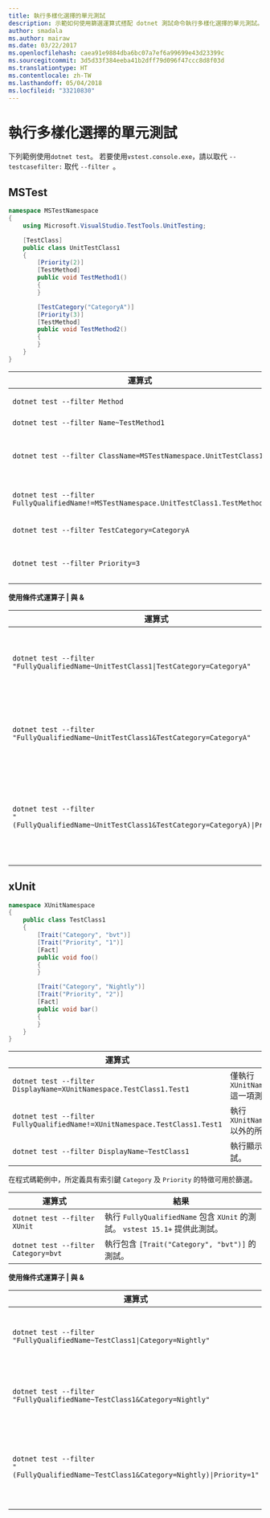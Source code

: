 ```yaml
---
title: 執行多樣化選擇的單元測試
description: 示範如何使用篩選運算式搭配 dotnet 測試命令執行多樣化選擇的單元測試。
author: smadala
ms.author: mairaw
ms.date: 03/22/2017
ms.openlocfilehash: caea91e9884dba6bc07a7ef6a99699e43d23399c
ms.sourcegitcommit: 3d5d33f384eeba41b2dff79d096f47ccc8d8f03d
ms.translationtype: HT
ms.contentlocale: zh-TW
ms.lasthandoff: 05/04/2018
ms.locfileid: "33210830"
---
```

# <a name="running-selective-unit-tests"></a>執行多樣化選擇的單元測試

下列範例使用`dotnet test`。 若要使用`vstest.console.exe`，請以取代 `--testcasefilter:` 取代 `--filter `。

## <a name="mstest"></a>MSTest

```csharp
namespace MSTestNamespace
{
    using Microsoft.VisualStudio.TestTools.UnitTesting;

    [TestClass]
    public class UnitTestClass1
    {
        [Priority(2)]
        [TestMethod]
        public void TestMethod1()
        {
        }

        [TestCategory("CategoryA")]
        [Priority(3)]
        [TestMethod]
        public void TestMethod2()
        {
        }
    }
}
```

| 運算式 | 結果 |
| ---------- | ------ |
| `dotnet test --filter Method` | 執行 `FullyQualifiedName` 包含 `Method` 的測試。 `vstest 15.1+` 提供此測試。 |
| `dotnet test --filter Name~TestMethod1` | 執行名稱包含 `TestMethod1` 的測試。 |
| `dotnet test --filter ClassName=MSTestNamespace.UnitTestClass1` | 執行類別為 `MSTestNamespace.UnitTestClass1` 的測試。<br>**注意︰**`ClassName`值應會有命名空間，所以 `ClassName=UnitTestClass1` 將無法運作。 |
| `dotnet test --filter FullyQualifiedName!=MSTestNamespace.UnitTestClass1.TestMethod1` | 執行 `MSTestNamespace.UnitTestClass1.TestMethod1` 以外的所有測試。 |
| `dotnet test --filter TestCategory=CategoryA` | 執行標示有 `[TestCategory("CategoryA")]` 註釋的測試。 |
| `dotnet test --filter Priority=3` | 執行標示有 `[Priority(3)]` 註釋的測試。<br>**注意︰因為** `Priority~3` 不是字串，所以是無效的值。 |

**使用條件式運算子 | 與 &amp;**

| 運算式 | 結果 |
| ---------- | ------ |
| <code>dotnet test --filter "FullyQualifiedName~UnitTestClass1&#124;TestCategory=CategoryA"</code> | 執行 `FullyQualifiedName` **或** `TestCategory` 中之 `UnitTestClass1` 為 `CategoryA` 的測試。 |
| `dotnet test --filter "FullyQualifiedName~UnitTestClass1&TestCategory=CategoryA"` | 執行 `FullyQualifiedName` **及** `TestCategory` 中之 `UnitTestClass1` 為 `CategoryA` 的測試。 |
| <code>dotnet test --filter "(FullyQualifiedName~UnitTestClass1&TestCategory=CategoryA)&#124;Priority=1"</code> | 執行 `FullyQualifiedName` 所含之 `UnitTestClass1` **及** `TestCategory` 為 `CategoryA` **或** `Priority` 為 1 的測試。 |

## <a name="xunit"></a>xUnit

```csharp
namespace XUnitNamespace
{
    public class TestClass1
    {
        [Trait("Category", "bvt")]
        [Trait("Priority", "1")]
        [Fact]
        public void foo()
        {
        }

        [Trait("Category", "Nightly")]
        [Trait("Priority", "2")]
        [Fact]
        public void bar()
        {
        }
    }
}
```

| 運算式 | 結果 |
| ---------- | ------ |
| `dotnet test --filter DisplayName=XUnitNamespace.TestClass1.Test1` | 僅執行 `XUnitNamespace.TestClass1.Test1` 這一項測試。 |
| `dotnet test --filter FullyQualifiedName!=XUnitNamespace.TestClass1.Test1` | 執行 `XUnitNamespace.TestClass1.Test1` 以外的所有測試。 |
| `dotnet test --filter DisplayName~TestClass1` | 執行顯示名稱包含 `TestClass1` 的測試。 |

在程式碼範例中，所定義具有索引鍵 `Category` 及 `Priority` 的特徵可用於篩選。

| 運算式 | 結果 |
| ---------- | ------ |
| `dotnet test --filter XUnit` | 執行 `FullyQualifiedName` 包含 `XUnit` 的測試。  `vstest 15.1+` 提供此測試。 |
| `dotnet test --filter Category=bvt` | 執行包含 `[Trait("Category", "bvt")]` 的測試。 |

**使用條件式運算子 | 與 &amp;**

| 運算式 | 結果 |
| ---------- | ------ |
| <code>dotnet test --filter "FullyQualifiedName~TestClass1&#124;Category=Nightly"</code> | 執行 `FullyQualifiedName` **或** `Category` 中之 `TestClass1` 為 `Nightly` 的測試。 |
| `dotnet test --filter "FullyQualifiedName~TestClass1&Category=Nightly"` | 執行 `FullyQualifiedName` **及** `Category` 中之 `TestClass1` 為 `Nightly` 的測試。 |
| <code>dotnet test --filter "(FullyQualifiedName~TestClass1&Category=Nightly)&#124;Priority=1"</code> | 執行 `FullyQualifiedName` 所含之 `TestClass1` **及** `Category` 為 `CategoryA` **或** `Priority` 為 1 的測試。 |
